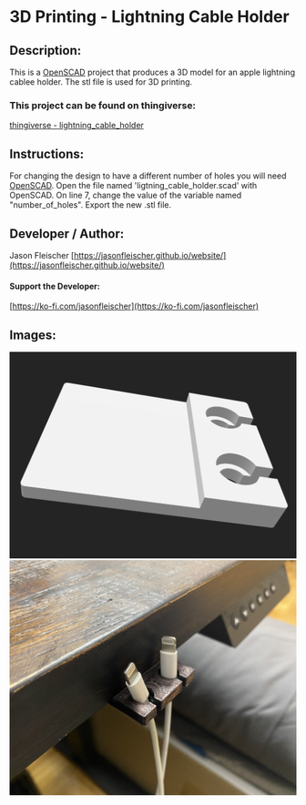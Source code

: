 # 3D Printing - Lightning Cable Holder

## Description:
This is a [OpenSCAD](https://openscad.org/) project that produces a 3D model for an apple lightning cablee holder. The stl file is used for 3D printing.

### This project can be found on thingiverse:
[thingiverse - lightning_cable_holder](https://www.thingiverse.com/thing:6297035)

## Instructions:
For changing the design to have a different number of holes you will need [OpenSCAD](https://openscad.org/). Open the file named 'ligtning_cable_holder.scad' with OpenSCAD. On line 7, change the value of the variable named "number_of_holes". Export the new .stl file.

## Developer / Author:
Jason Fleischer
[https://jasonfleischer.github.io/website/](https://jasonfleischer.github.io/website/)

#### Support the Developer: 
[https://ko-fi.com/jasonfleischer](https://ko-fi.com/jasonfleischer)

## Images:
![Screenshot](./images/2-holes.png "Sreenshot")
![Screenshot2](./images/3d-print-install.jpeg "Sreenshot2")
